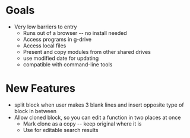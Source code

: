 # Goals

* Very low barriers to entry
   * Runs out of a browser -- no install needed
   * Access programs in g-drive
   * Access local files
   * Present and copy modules from other shared drives
   * use modified date for updating
   * compatible with command-line tools

# New Features

* split block when user makes 3 blank lines and insert opposite type
  of block in between
* Allow cloned block, so you can edit a function in two places at once
   * Mark clone as a copy -- keep original where it is
   * Use for editable search results

